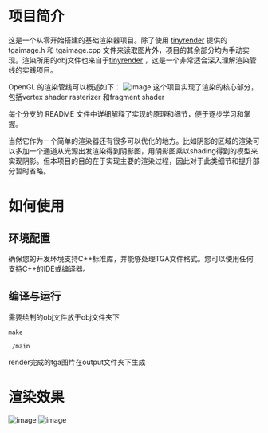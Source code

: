 # 项目简介
这是一个从零开始搭建的基础渲染器项目。除了使用 [tinyrender](https://github.com/ssloy/tinyrenderer) 提供的 tgaimage.h 和 tgaimage.cpp 文件来读取图片外，项目的其余部分均为手动实现。渲染所用的obj文件也来自于[tinyrender](https://github.com/ssloy/tinyrenderer) ，这是一个非常适合深入理解渲染管线的实践项目。

OpenGL 的渲染管线可以概述如下：
![image](https://github.com/user-attachments/assets/745f8c4f-0c20-474d-ab1f-ed01d139904c)
这个项目实现了渲染的核心部分，包括vertex shader rasterizer 和fragment shader

每个分支的 README 文件中详细解释了实现的原理和细节，便于逐步学习和掌握。

当然它作为一个简单的渲染器还有很多可以优化的地方。比如阴影的区域的渲染可以多加一个通道从光源出发渲染得到阴影图，用阴影图乘以shading得到的模型来实现阴影。但本项目的目的在于实现主要的渲染过程，因此对于此类细节和提升部分暂时省略。
# 如何使用

## 环境配置
确保您的开发环境支持C++标准库，并能够处理TGA文件格式。您可以使用任何支持C++的IDE或编译器。

## 编译与运行
需要绘制的obj文件放于obj文件夹下
```
make

./main
```
render完成的tga图片在output文件夹下生成

# 渲染效果
![image](https://github.com/user-attachments/assets/7acbe656-5c52-406a-87ae-b1b68823f513)
![image](https://github.com/user-attachments/assets/da82e868-ab0b-4e3f-8256-a761f9d43b91)

